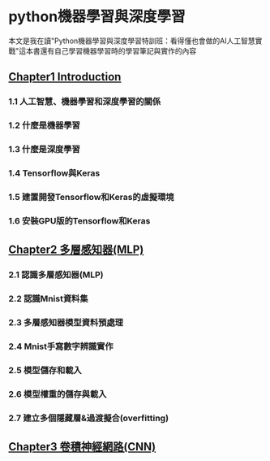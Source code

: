# python機器學習與深度學習
本文是我在讀"Python機器學習與深度學習特訓班：看得懂也會做的AI人工智慧實戰"這本書還有自己學習機器學習時的學習筆記與實作的內容
## [Chapter1 Introduction](/python_machine_learning_and_deep_learning/Chapter1_Introduction.md)
### 1.1 人工智慧、機器學習和深度學習的關係
### 1.2 什麼是機器學習
### 1.3 什麼是深度學習
### 1.4 Tensorflow與Keras
### 1.5 建置開發Tensorflow和Keras的虛擬環境
### 1.6 安裝GPU版的Tensorflow和Keras  

## [Chapter2 多層感知器(MLP)](/python_machine_learning_and_deep_learning/Chapter2_MLP.md)
### 2.1 認識多層感知器(MLP)
### 2.2 認識Mnist資料集
### 2.3 多層感知器模型資料預處理
### 2.4 Mnist手寫數字辨識實作
### 2.5 模型儲存和載入
### 2.6 模型權重的儲存與載入
### 2.7 建立多個隱藏層&過渡擬合(overfitting)

## [Chapter3 卷積神經網路(CNN)](/python_machine_learning_and_deep_learning/Chapter3_CNN.md)

